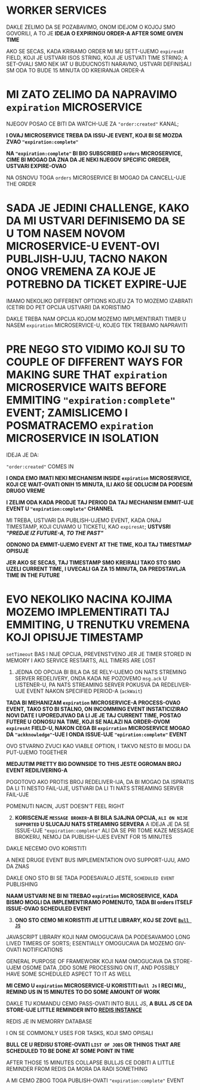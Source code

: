 # WORKER SERVICES

DAKLE ZELIMO DA SE POZABAVIMO, ONOM IDEJOM O KOJOJ SMO GOVORILI, A TO JE **IDEJA O EXPIRINGU ORDER-A AFTER SOME GIVEN TIME**

AKO SE SECAS, KADA KRIRAMO ORDER MI MU SETT-UJEMO `expiresAt` FIELD, KOJI JE USTVARI ISOS STRING, KOJI JE USTVATI TIME STRING; A SET-OVALI SMO NEK IAT U BUDUCNOSTI NARAVNO, USTVARI DEFINISALI SM ODA TO BUDE 15 MINUTA OD KREIRANJA ORDER-A

# MI ZATO ZELIMO DA NAPRAVIMO `expiration` MICROSERVICE

NJEGOV POSAO CE BITI DA WATCH-UJE ZA `"order:created"` KANAL; 

**I OVAJ MICROSERVICE TREBA DA ISSU-JE EVENT, KOJI BI SE MOZDA ZVAO `"expiration:complete"`**

**NA `"expiration:complete"` BI BIO SUBSCRIBED `orders` MICROSERVICE, CIME BI MOGAO DA ZNA DA JE NEKI NJEGOV SPECIFIC OREDER, USTVARI EXPIRE-OVAO**

NA OSNOVU TOGA `orders` MICROSERVICE BI MOGAO DA CANCELL-UJE THE ORDER

# SADA JE JEDINI CHALLENGE, KAKO DA MI USTVARI DEFINISEMO DA SE U TOM NASEM NOVOM MICROSERVICE-U EVENT-OVI PUBLJISH-UJU, TACNO NAKON ONOG VREMENA ZA KOJE JE POTREBNO DA TICKET EXPIRE-UJE

IMAMO NEKOLIKO DIFFERENT OPTIONS KOJEU ZA TO MOZEMO IZABRATI (CETIRI DO PET OPCIJA USTVARI) DA KORISTIMO

DAKLE TREBA NAM OPCIJA KOJOM MOZEMO IMPLMENTIRATI TIMER U NASEM `expiration` MICROSERVICE-U, KOJEG TEK TREBAMO NAPRAVITI

# PRE NEGO STO VIDIMO KOJI SU TO COUPLE OF DIFFERENT WAYS FOR MAKING SURE THAT `expiration` MICROSERVICE WAITS BEFORE EMMITING `"expiration:complete"` EVENT; ZAMISLICEMO I POSMATRACEMO `expiration` MICROSERVICE IN ISOLATION

IDEJA JE DA:

`"order:created"` COMES IN

**I ONDA EMO IMATI NEKI MECHANISM INSIDE `expiration` MICROSERVICE, KOJI CE WAIT-OVATI ONIH 15 MINUTA, ILI AKO SE ODLUCIM DA PODESIM DRUGO VREME**

**I ZELIM ODA KADA PRODJE TAJ PERIOD DA TAJ MECHANISM EMMIT-UJE EVENT U `"expiration:complete"` CHANNEL**

MI TREBA, USTVARI DA PUBLISH-UJEMO EVENT, KADA ONAJ TIMESTAMP, KOJI CUVAMO U TICKETU, KAO `expiresAt`; **USTVSRI *"PREDJE IZ FUTURE-A, TO THE PAST"***

**ODNONO DA EMMIT-UJEMO EVENT AT THE TIME, KOJI TAJ TIMESTMAP OPISUJE**

**JER AKO SE SECAS, TAJ TIMESTAMP SMO KREIRALI TAKO STO SMO UZELI CURRENT TIME, I UVECALI GA ZA 15 MINUTA, DA PREDSTAVLJA TIME IN THE FUTURE**

# EVO NEKOLIKO NACINA KOJIMA MOZEMO IMPLEMENTIRATI TAJ EMMITING, U TRENUTKU VREMENA KOJI OPISUJE TIMESTAMP

`setTimeout` BAS I NIJE OPCIJA, PREVENSTVENO JER JE TIMER STORED IN MEMORY I AKO SERVICE RESTARTS, ALL TIMERS ARE LOST

1. JEDNA OD OPCIJA BI BILA DA SE RELY-UJEMO ON NATS STREMING SERVER REDELIVERY, ONDA KADA NE POZOVEMO `msg.ack` U LISTENER-U, PA NATS STREAMING SERVER POKUSVA DA REDELIVER-UJE EVENT NAKON SPECIFIED PERIOD-A (`ackWait`)  

**TADA BI MEHANIZAM `expiration` MICROSERVICE-A PROCESS-OVAO EVENT, TAKO STO BI STALNO, ON INCOMMING EVENT INSTATICIZIRAO NOVI DATE I UPOREDJIVAO DA LI JE JE TAJ CURRENT TIME, POSTAO FUTERE U ODNOSU NA TIME, KOJI SE NALAZI NA ORDER-OVOM `expiresAt` FIELD-U, NAKON CEGA BI `expirration` MICROSERVICE MOGAO DA `"ackknowledge"`-UJE I ONDA ISSUE-UJE `"epiration:complete"` EVENT**

OVO STVARNO ZVUCI KAO VIABLE OPTION, I TAKVO NESTO BI MOGLI DA PUT-UJEMO TOGETHER

**MEDJUTIM PRETTY BIG DOWNSIDE TO THIS JESTE OGROMAN BROJ EVENT REDILIVERING-A**

POGOTOVO AKO PROTIS BROJ REDELIVER-IJA, DA BI MOGAO DA ISPRATIS DA LI TI NESTO FAIL-UJE, USTVARI DA LI TI NATS STREAMING SERVER FAIL-UJE

POMENUTI NACIN, JUST DOESN'T FEEL RIGHT

2. **KORISCENJE `MESSAGE BROKER`-A BI BILA SJAJNA OPCIJA, `ALI ON NIJE SUPPORTED` U SLUCAJU NATS STREAMING SERVERA**
A IDEJA JE DA SE ISSUE-UJE `"expiration:complete"` ALI DA SE PRI TOME KAZE MESSAGE BROKERU, NEMOJ DA PUBLISH-UJES EVENT FOR 15 MINUTES

DAKLE NECEMO OVO KORISTITI

A NEKE DRUGE EVENT BUS IMPLEMENTATION OVO SUPPORT-UJU, AMO DA ZNAS

DAKLE ONO STO BI SE TADA PODESAVALO JESTE, `SCHEDULED EVENT` PUBLISHING

**NAAM USTVARI NE BI NI TREBAO `expiration` MICROSERVICE, KADA BISMO MOGLI DA IMPLEMENTIRAMO POMENUTO, TADA BI orders ITSELF ISSUE-OVAO SCHEDULED EVENT**

3. **ONO STO CEMO MI KORISTITI JE LITTLE LIBRARY, KOJ SE ZOVE [`Bull JS`](https://github.com/OptimalBits/bull)**

JAVASCRIPT LIBRARY KOJI NAM OMOGUCAVA DA PODESAVAMOO LONG LIVED TIMERS OF SORTS; ESENTIALLY OMOGUCAVA DA MOZEMO GIV-OVATI NOTIFICATIONS

GENERAL PURPOSE OF FRAMEWORK KOJI NAM OMOGUCAVA DA STORE-UJEM OSOME DATA ,DDO SOME PROCESSING ON IT, AND POSSIBLY HAVE SOME SCHEDULED ASPECT TO IT AS WELL

**MI CEMO U `expiration` MICROSERVICE-U KORISTITI `Bull Js` I RECI MU,, REMIND US IN 15 MINUTES TO DO SOME AMOUNT OF WORK**

DAKLE TU KOMANDU CEMO PASS-OVATI INTO BULL JS, **A BULL JS CE DA STORE-UJE LITTLE REMINDER INTO [REDIS INSTANCE](https://redis.io/)**

REDIS JE IN MEMORRY DATABASE

I ON SE COMMONLY USES FOR TASKS, KOJI SMO OPISALI

**BULL CE U REDISU STORE-OVATI `LIST OF JOBS` OR THINGS THAT ARE SCHEDULED TO BE DONE AT SOME POINT IN TIME**

AFTER THOSE 15 MINUTES COLLAPSE BULLJS CE DOBITI A LITTLE REMINDER FROM REDIS DA MORA DA RADI SOMETHING

A MI CEMO ZBOG TOGA PUBLISH-OVATI `"expiration:complete"` EVENT

